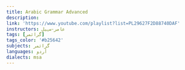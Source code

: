 ```yaml
---
title: Arabic Grammar Advanced
description:
link: 'https://www.youtube.com/playlist?list=PL29627F2D88740DAF'
instructors: عامر-سہیل
tags: [گرائمر]
tags_color: '#b25642'
subjects: گرائمر
languages: أردو
dialects: msa
---
```

